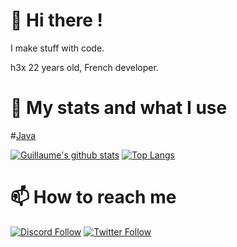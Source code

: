 # 👋 Hi there !
I make stuff with code.

h3x 22 years old, French developer.

# 🚀 My stats and what I use

#[Java](https://docs.oracle.com/javase/8/docs/api/)

<!--<details>
  <summary>:zap: GitHub Stats</summary>
  <img align="left" alt="codeSTACKr's GitHub Stats" src="https://github-readme-stats.vercel.app/api?username=HexS2&count_private=true&show_icons=true&hide_border=true" />
</details>-->

[![Guillaume's github stats](https://github-readme-stats.sathonay.vercel.app/api?username=HexS2&count_private=true&hide_border=true&show_icons=true&bg_color=FFFFFF00&text_color=777777CC)](https://github.com/HexS2)
[![Top Langs](https://github-readme-stats.sathonay.vercel.app/api/top-langs/?username=HexS2&layout=compact&hide_border=true&bg_color=FFFFFF00&text_color=777777CC)](https://github.com/HexS2)



# 📫 How to reach me
[![Discord Follow](https://img.shields.io/static/v1?label=Discord&message=join%20me&color=7289DA&logo=Discord&style=for-the-badge)](https://discord.gg/z9KwgBBy)
[![Twitter Follow](https://img.shields.io/twitter/follow/CTRLfr?color=%231DA1F2&label=Follow%20me&logo=Twitter&style=for-the-badge)](https://twitter.com/CTRLfr)
